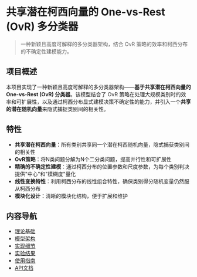 # 共享潜在柯西向量的 One-vs-Rest (OvR) 多分类器

> 一种新颖且高度可解释的多分类器架构，结合 OvR 策略的效率和柯西分布的不确定性建模能力。

## 项目概述

本项目实现了一种新颖且高度可解释的多分类器架构——**基于共享潜在柯西向量的 One-vs-Rest (OvR) 分类器**。该模型结合了 OvR 策略在处理大规模类别时的效率和可扩展性，以及通过柯西分布显式建模决策不确定性的能力，并引入一个**共享的潜在随机向量**来隐式捕捉类别间的相关性。

## 特性

- **共享潜在柯西向量**：所有类别共享同一个潜在柯西随机向量，隐式捕获类别间的相关性
- **OvR策略**：将N类问题分解为N个二分类问题，提高并行性和可扩展性
- **精确的不确定性建模**：通过柯西分布的位置参数和尺度参数，为每个类别判决提供"中心"和"模糊度"量化
- **线性变换特性**：利用柯西分布的线性组合特性，确保类别得分随机变量仍然服从柯西分布
- **模块化设计**：清晰的模块化结构，便于扩展和维护

## 内容导航

- [理论基础](theory.md)
- [模型架构](architecture.md)
- [实现细节](implementation.md)
- [实验结果](experiments.md)
- [使用指南](usage.md)
- [API文档](api.md)
